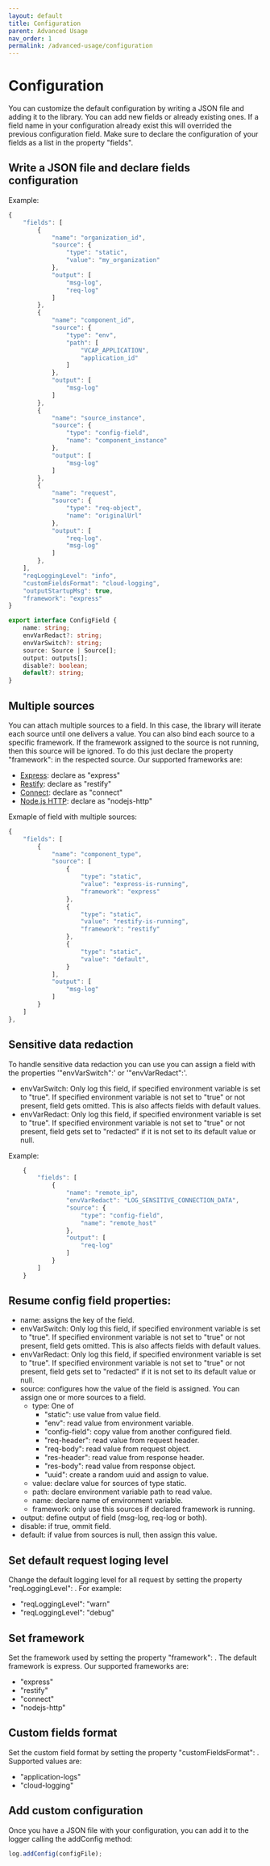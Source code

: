 ```yaml
---
layout: default
title: Configuration
parent: Advanced Usage
nav_order: 1
permalink: /advanced-usage/configuration
---
```


# Configuration
You can customize the default configuration by writing a JSON file and adding it to the library. You can add new fields or already existing ones. If a field name in your configuration already exist this will overrided the previous configuration field.
Make sure to declare the configuration of your fields as a list in the property "fields".


## Write a JSON file and declare fields configuration
Example:
```ts
{
    "fields": [
        {
            "name": "organization_id",
            "source": {
                "type": "static",
                "value": "my_organization"
            },
            "output": [
                "msg-log",
                "req-log"
            ]
        },
        {
            "name": "component_id",
            "source": {
                "type": "env",
                "path": [
                    "VCAP_APPLICATION",
                    "application_id"
                ]
            },
            "output": [
                "msg-log"
            ]
        },
        {
            "name": "source_instance",
            "source": {
                "type": "config-field",
                "name": "component_instance"
            },
            "output": [
                "msg-log"
            ]
        },
        {
            "name": "request",
            "source": {
                "type": "req-object",
                "name": "originalUrl"
            },
            "output": [
                "req-log".
                "msg-log"
            ]
        },
    ],
    "reqLoggingLevel": "info",
    "customFieldsFormat": "cloud-logging",
    "outputStartupMsg": true,
    "framework": "express"
}
```

```ts
export interface ConfigField {
    name: string;
    envVarRedact?: string;
    envVarSwitch?: string;
    source: Source | Source[];
    output: outputs[];
    disable?: boolean;
    default?: string;
}
```

## Multiple sources
You can attach multiple sources to a field. In this case, the library will iterate each source until one delivers a value. 
You can also bind each source to a specific framework. If the framework assigned to the source is not running, then this source will be ignored. To do this just declare the property "framework": <framework> in the respected source. Our supported frameworks are:
* [Express](https://expressjs.com/): declare as "express"
* [Restify](http://restify.com/): declare as "restify"
* [Connect](https://www.npmjs.com/package/connect): declare as "connect"
* [Node.js HTTP](https://nodejs.org/api/http.html): declare as "nodejs-http"

Exmaple of field with multiple sources:
```ts
{
    "fields": [
        {
            "name": "component_type",
            "source": [
                {
                    "type": "static",
                    "value": "express-is-running",
                    "framework": "express"
                },
                {
                    "type": "static",
                    "value": "restify-is-running",
                    "framework": "restify"
                },
                {
                    "type": "static",
                    "value": "default",
                }
            ],
            "output": [
                "msg-log"
            ]
        }
    ]
},
```

## Sensitive data redaction
To handle sensitive data redaction you can use you can assign a field with the properties '"envVarSwitch":<ENV-VARIABLE>' or '"envVarRedact":<ENV-VARIABLE>'.

* envVarSwitch: 
                      Only log this field, if specified environment variable is set to "true". 
                      If specified environment variable is not set to "true" or not present, field gets omitted. This is also affects fields with default values.
* envVarRedact:
                      Only log this field, if specified environment variable is set to "true". 
                      If specified environment variable is not set to "true" or not present, field gets set to "redacted" if it is not set to its default value or null.

Example:
```ts
    {
        "fields": [
            {
                "name": "remote_ip",
                "envVarRedact": "LOG_SENSITIVE_CONNECTION_DATA",
                "source": {
                    "type": "config-field",
                    "name": "remote_host"
                },
                "output": [
                    "req-log"
                ]
            }
        ] 
    }
```

## Resume config field properties:
* name: assigns the key of the field.
* envVarSwitch: Only log this field, if specified environment variable is set to "true". If specified environment variable is not set to "true" or not present, field gets omitted. This is also affects fields with default values.
* envVarRedact: Only log this field, if specified environment variable is set to "true". If specified environment variable is not set to "true" or not present, field gets set to "redacted" if it is not set to its default value or null.
* source: configures how the value of the field is assigned. You can assign one or more sources to a field.
    -  type: One of
        + "static": use value from value field.
        + "env": read value from environment variable.
        + "config-field": copy value from another configured field.
        + "req-header": read value from request header.
        + "req-body": read value from request object.
        + "res-header": read value from response header.
        + "res-body": read value from response object.
        + "uuid": create a random uuid and assign to value.
    - value: declare value for sources of type static.
    - path: declare environment variable path to read value.
    - name: declare name of environment variable.
    - framework: only use this sources if declared framework is running.
* output: define output of field (msg-log, req-log or both).
* disable: if true, ommit field.
* default: if value from sources is null, then assign this value.


## Set default request loging level
Change the default logging level for all request by setting the property "reqLoggingLevel": <level>. For example:
* "reqLoggingLevel": "warn"
* "reqLoggingLevel": "debug"

## Set framework
Set the framework used by setting the property "framework": <frameworkName>. The default framework is express.
Our supported frameworks are:
* "express"
* "restify"
* "connect"
* "nodejs-http"

## Custom fields format
Set the custom field format by setting the property "customFieldsFormat": <format>.
Supported values are:
* "application-logs"
* "cloud-logging"

## Add custom configuration
Once you have a JSON file with your configuration, you can add it to the logger calling the addConfig method:
```ts
log.addConfig(configFile);
```

